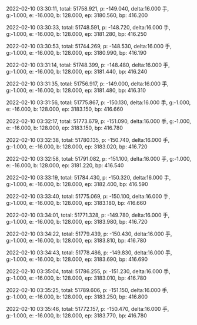 2022-02-10 03:30:11, total: 51758.921, p: -149.040, delta:16.000 手, g:-1.000, e: -16.000, b: 128.000, ep: 3180.560, bp: 416.200

2022-02-10 03:30:33, total: 51748.591, p: -148.720, delta:16.000 手, g:-1.000, e: -16.000, b: 128.000, ep: 3181.280, bp: 416.250

2022-02-10 03:30:53, total: 51744.269, p: -148.530, delta:16.000 手, g:-1.000, e: -16.000, b: 128.000, ep: 3180.990, bp: 416.190

2022-02-10 03:31:14, total: 51748.399, p: -148.480, delta:16.000 手, g:-1.000, e: -16.000, b: 128.000, ep: 3181.440, bp: 416.240

2022-02-10 03:31:35, total: 51756.917, p: -149.000, delta:16.000 手, g:-1.000, e: -16.000, b: 128.000, ep: 3181.480, bp: 416.310

2022-02-10 03:31:56, total: 51775.867, p: -150.130, delta:16.000 手, g:-1.000, e: -16.000, b: 128.000, ep: 3183.150, bp: 416.660

2022-02-10 03:32:17, total: 51773.679, p: -151.090, delta:16.000 手, g:-1.000, e: -16.000, b: 128.000, ep: 3183.150, bp: 416.780

2022-02-10 03:32:38, total: 51780.135, p: -150.740, delta:16.000 手, g:-1.000, e: -16.000, b: 128.000, ep: 3183.020, bp: 416.720

2022-02-10 03:32:58, total: 51791.082, p: -151.100, delta:16.000 手, g:-1.000, e: -16.000, b: 128.000, ep: 3181.220, bp: 416.540

2022-02-10 03:33:19, total: 51784.430, p: -150.320, delta:16.000 手, g:-1.000, e: -16.000, b: 128.000, ep: 3182.400, bp: 416.590

2022-02-10 03:33:40, total: 51775.069, p: -150.100, delta:16.000 手, g:-1.000, e: -16.000, b: 128.000, ep: 3183.180, bp: 416.660

2022-02-10 03:34:01, total: 51771.328, p: -149.780, delta:16.000 手, g:-1.000, e: -16.000, b: 128.000, ep: 3183.980, bp: 416.720

2022-02-10 03:34:22, total: 51779.439, p: -150.430, delta:16.000 手, g:-1.000, e: -16.000, b: 128.000, ep: 3183.810, bp: 416.780

2022-02-10 03:34:43, total: 51778.486, p: -149.830, delta:16.000 手, g:-1.000, e: -16.000, b: 128.000, ep: 3183.690, bp: 416.690

2022-02-10 03:35:04, total: 51786.255, p: -151.230, delta:16.000 手, g:-1.000, e: -16.000, b: 128.000, ep: 3183.010, bp: 416.780

2022-02-10 03:35:25, total: 51789.606, p: -151.150, delta:16.000 手, g:-1.000, e: -16.000, b: 128.000, ep: 3183.250, bp: 416.800

2022-02-10 03:35:46, total: 51772.157, p: -150.470, delta:16.000 手, g:-1.000, e: -16.000, b: 128.000, ep: 3183.770, bp: 416.780